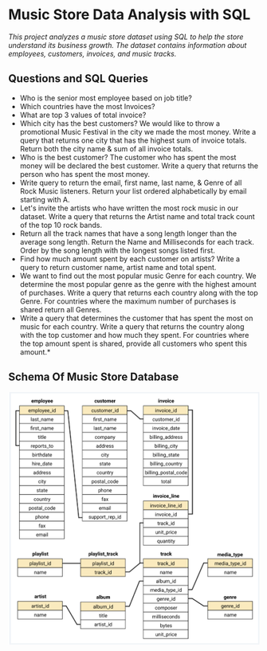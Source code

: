 # Music Store Data Analysis with SQL

*This project analyzes a music store dataset using SQL to help the store understand its business growth. The dataset contains information about employees, customers, invoices, and music tracks.*

## Questions and SQL Queries

*  Who is the senior most employee based on job title? 
*  Which countries have the most Invoices? 
*  What are top 3 values of total invoice?
*  Which city has the best customers? We would like to throw a promotional Music Festival in the city we made the most money.  Write a query that returns one city that has the highest sum of invoice totals. Return both the city name & sum of all invoice totals.
*  Who is the best customer? The customer who has spent the most money will be declared the best customer. Write a query that returns the person who has spent the most money.
*  Write query to return the email, first name, last name, & Genre of all Rock Music listeners. Return your list ordered alphabetically by email starting with A.
*  Let's invite the artists who have written the most rock music in our dataset. Write a query that returns the Artist name and total track count of the top 10 rock bands.
*  Return all the track names that have a song length longer than the average song length. Return the Name and Milliseconds for each track. Order by the song length with the longest songs listed first.
*  Find how much amount spent by each customer on artists? Write a query to return customer name, artist name and total spent.
*  We want to find out the most popular music Genre for each country. We determine the most popular genre as the genre with the highest amount of purchases. Write a query that returns each country along with the top Genre. For countries where the maximum number of purchases is shared return all Genres.
*  Write a query that determines the customer that has spent the most on music for each country. Write a query that returns the country along with the top customer and how much they spent. For countries where the top amount spent is shared, provide all customers who spent this amount.*

## Schema Of Music Store Database
![Music Store Database Schema](https://github.com/adarshp733/SQL_Music_Store_Analysis/blob/main/Music_Store_schema_diagram.png)

